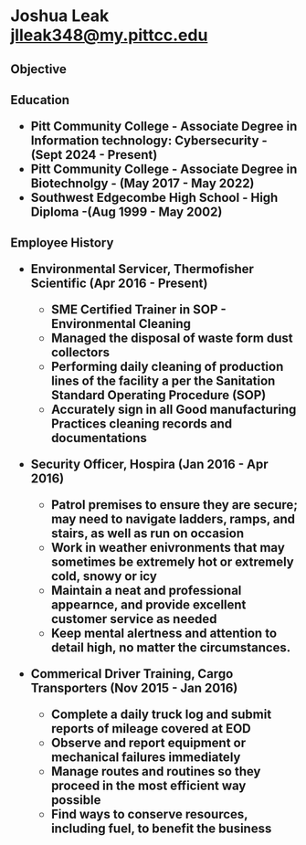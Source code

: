 <DOCTYPE HTML>
<html lang="en">

<html></html>

<h1>Joshua Leak <br/><a href="https://www.pittcc.edu">jlleak348@my.pittcc.edu</a></h1>

<h2>Objective


</h2>

<h2>Education
  
  - Pitt Community College - Associate Degree in Information technology: Cybersecurity
      -(Sept 2024 - Present)
  - Pitt Community College - Associate Degree in Biotechnolgy - (May 2017 - May 2022)
  - Southwest Edgecombe High School - High Diploma
     -(Aug 1999 - May 2002)
</h2>
  
<h2>Employee History

  - Environmental Servicer, Thermofisher Scientific (Apr 2016 - Present)
      -  SME Certified Trainer in SOP - Environmental Cleaning
      -  Managed the disposal of waste form dust collectors
      -  Performing daily cleaning of production lines of the facility a per the Sanitation Standard Operating Procedure (SOP)
      -  Accurately sign in all Good manufacturing Practices cleaning records and documentations
   
  - Security Officer, Hospira (Jan 2016 - Apr 2016)
      - Patrol premises to ensure they are secure; may need to navigate ladders, ramps, and stairs, as well as run on occasion
      - Work in weather enivronments that may sometimes be extremely hot or extremely cold, snowy or icy
      - Maintain a neat and professional appearnce, and provide excellent customer service as needed
      - Keep mental alertness and attention to detail high, no matter the circumstances.
   
  - Commerical Driver Training, Cargo Transporters (Nov 2015 - Jan 2016)
    - Complete a daily truck log and submit reports of mileage covered at EOD
    - Observe and report equipment or mechanical failures immediately
    - Manage routes and routines so they proceed in the most efficient way possible
    - Find ways to conserve resources, including fuel, to benefit the business
</h2>


